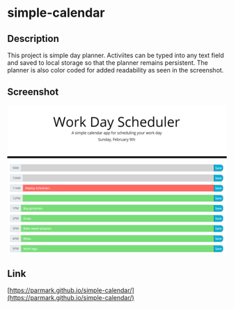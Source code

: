 # simple-calendar

## Description
This project is simple day planner. Activiites can be typed into any text field and saved to local storage so that the planner remains persistent. The planner is also color coded for added readability as seen in the screenshot.

## Screenshot
![alt text](https://raw.githubusercontent.com/parmark/simple-calendar/master/Assets/simple-calendar-screenshot.PNG "")

## Link
[https://parmark.github.io/simple-calendar/](https://parmark.github.io/simple-calendar/)
